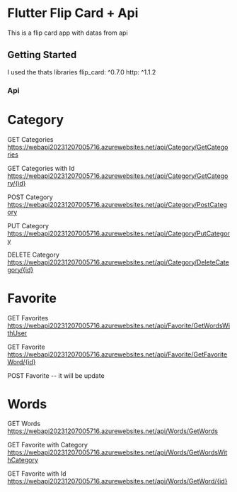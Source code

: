 # Flutter Flip Card + Api

This is a flip card app with datas from api

## Getting Started

I used the thats libraries
flip_card: ^0.7.0
http: ^1.1.2


### Api

# Category
GET Categories
https://webapi20231207005716.azurewebsites.net/api/Category/GetCategories

GET Categories with Id
https://webapi20231207005716.azurewebsites.net/api/Category/GetCategory/{id}

POST Category
https://webapi20231207005716.azurewebsites.net/api/Category/PostCategory

PUT Category
https://webapi20231207005716.azurewebsites.net/api/Category/PutCategory

DELETE Category
https://webapi20231207005716.azurewebsites.net/api/Category/DeleteCategory/{id}


# Favorite

GET Favorites
https://webapi20231207005716.azurewebsites.net/api/Favorite/GetWordsWithUser

GET Favorite
https://webapi20231207005716.azurewebsites.net/api/Favorite/GetFavoriteWord/{id}

POST Favorite
-- it will be update


# Words

GET Words
https://webapi20231207005716.azurewebsites.net/api/Words/GetWords

GET Favorite with Category
https://webapi20231207005716.azurewebsites.net/api/Words/GetWordsWithCategory

GET Favorite with Id
https://webapi20231207005716.azurewebsites.net/api/Words/GetWord/{id}











